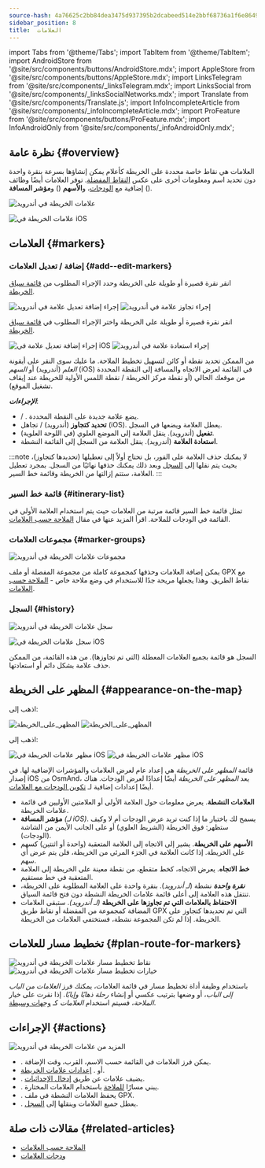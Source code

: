 ```yaml
---
source-hash: 4a76625c2bb84dea3475d937395b2dcabeed514e2bbf68736a1f6e8649b066f9
sidebar_position: 8
title:  العلامات
---
```

import Tabs from '@theme/Tabs';
import TabItem from '@theme/TabItem';
import AndroidStore from '@site/src/components/buttons/AndroidStore.mdx';
import AppleStore from '@site/src/components/buttons/AppleStore.mdx';
import LinksTelegram from '@site/src/components/_linksTelegram.mdx';
import LinksSocial from '@site/src/components/_linksSocialNetworks.mdx';
import Translate from '@site/src/components/Translate.js';
import InfoIncompleteArticle from '@site/src/components/_infoIncompleteArticle.mdx';
import ProFeature from '@site/src/components/buttons/ProFeature.mdx';
import InfoAndroidOnly from '@site/src/components/_infoAndroidOnly.mdx';


## نظرة عامة {#overview}

العلامات هي نقاط خاصة محددة على الخريطة كأعلام يمكن إنشاؤها بسرعة بنقرة واحدة دون تحديد اسم ومعلومات أخرى على عكس [النقاط المفضلة](./favorites.md). توفر العلامات أيضًا وظائف إضافية مع [الودجات](../widgets/markers.md)، و**الأسهم** (<Translate android="true" ids="show_arrows_on_the_map"/>) و**مؤشر المسافة** (<Translate android="true" ids="show_direction"/>).

<Tabs groupId="operating-systems" queryString="current-os">

<TabItem value="android" label="Android">

![علامات الخريطة في أندرويد](@site/static/img/map/map_markers_android.png)

</TabItem>

<TabItem value="ios" label="iOS">

![علامات الخريطة في iOS](@site/static/img/map/map_markers_ios.png)

</TabItem>

</Tabs>

## العلامات {#markers}

### إضافة / تعديل العلامات {#add--edit-markers}

<Tabs groupId="operating-systems" queryString="current-os">

<TabItem value="android" label="Android">

انقر نقرة قصيرة أو طويلة على الخريطة وحدد الإجراء المطلوب من [قائمة سياق الخريطة](../map/map-context-menu.md#add--edit-marker).

![إجراء إضافة تعديل علامة في أندرويد](@site/static/img/map/add_marker_android.png) ![إجراء تجاوز علامة في أندرويد](@site/static/img/map/action_pass_marker_android.png)

</TabItem>

<TabItem value="ios" label="iOS">

انقر نقرة قصيرة أو طويلة على الخريطة واختر الإجراء المطلوب في [قائمة سياق الخريطة](../map/map-context-menu.md#add--edit-marker).

![إجراء إضافة تعديل علامة في iOS](@site/static/img/map/add_marker_ios.png) ![إجراء استعادة علامة في أندرويد](@site/static/img/map/action_restore_marker_android.png)

</TabItem>

</Tabs>

من الممكن تحديد نقطة أو كائن لتسهيل تخطيط الملاحة. ما عليك سوى النقر على أيقونة *العلم* (أندرويد) أو *السهم* (iOS) في القائمة لعرض الاتجاه والمسافة إلى النقطة المحددة من موقعك الحالي (أو نقطة مركز الخريطة / نقطة اللمس الأولية للخريطة عند إيقاف تشغيل الموقع).

***الإجراءات***:

- **<Translate android="true" ids="shared_string_marker"/>** / **<Translate android="true" ids="edit_map_marker"/>**. يضع علامة جديدة على النقطة المحددة.
- **تحديد كتجاوز** (أندرويد) / تجاهل (iOS). يعطل العلامة ويضعها في السجل.
- **تفعيل** (أندرويد). ينقل العلامة إلى الموضع العلوي (في اللوحة العلوية).
- **استعادة العلامة** (أندرويد). ينقل العلامة من السجل إلى القائمة النشطة.

:::note
لا يمكنك حذف العلامة على الفور، بل تحتاج أولاً إلى تعطيلها (تحديدها كتجاوز)، بحيث يتم نقلها إلى [السجل](#history) وبعد ذلك يمكنك حذفها نهائيًا من السجل. بمجرد تعطيل العلامة، ستتم إزالتها من الخريطة وقائمة خط السير.
:::


<!--
### Add Favorites to Map Markers {#add-favorites-to-map-markers}

<InfoAndroidOnly/>

![Favorites folder functions android](@site/static/img/personal/favorites_folder_functions_android.png)

You can add to or remove your favorites from [Map markers list](../personal/markers.md).
Tap &#8942; button (**Android**) opens special functions for a chosen Favorite folder (group).

**Functions for Favorite folder:**
- &nbsp;<Translate android="true" ids="shared_string_add_to_map_markers"/>  or <Translate android="true" ids="remove_from_map_markers"/>.
- Add or remove all Favorite points from a folder in [Map markers list](../personal/markers.md).
-->


### قائمة خط السير {#itinerary-list}

تمثل قائمة خط السير قائمة مرتبة من العلامات حيث يتم استخدام العلامة الأولى في القائمة في الودجات للملاحة. اقرأ المزيد عنها في مقال [الملاحة حسب العلامات](../navigation/setup/markers-navigation.md#itinerary-list).

### مجموعات العلامات {#marker-groups}

<InfoAndroidOnly />

![مجموعات علامات الخريطة في أندرويد](@site/static/img/personal/markers/map_markers_groups_add_android.png)

يمكن إضافة العلامات وحذفها كمجموعة كاملة من مجموعة المفضلة أو ملف GPX مع نقاط الطريق. وهذا يجعلها مريحة جدًا للاستخدام في وضع ملاحة خاص - [الملاحة حسب العلامات](../navigation/setup/markers-navigation.md#add-group-of-favorite).

### السجل {#history}

<Tabs groupId="operating-systems" queryString="current-os">

<TabItem value="android" label="Android">

![سجل علامات الخريطة في أندرويد](@site/static/img/personal/markers/map_markers_history_android.png)

</TabItem>

<TabItem value="ios" label="iOS">

![سجل علامات الخريطة في iOS](@site/static/img/personal/markers/map_markers_history_ios.png)

</TabItem>

</Tabs>

السجل هو قائمة بجميع العلامات المعطلة (التي تم تجاوزها). من هذه القائمة، من الممكن حذف علامة بشكل دائم أو استعادتها.


## المظهر على الخريطة {#appearance-on-the-map}

<Tabs groupId="operating-systems" queryString="current-os">

<TabItem value="android" label="Android">

اذهب إلى: *<Translate android="true" ids="shared_string_menu,map_markers_item,shared_string_more_without_dots,appearance_on_the_map"/>*

![المظهر_على_الخريطة](@site/static/img/widgets/appearence_on_the_map-01.png) ![المظهر_على_الخريطة](@site/static/img/widgets/appearence_on_the_map-02.png)

</TabItem>

<TabItem value="ios" label="iOS">

اذهب إلى: *<Translate ios="true" ids="shared_string_menu,map_markers,appearance_on_map"/>*

![مظهر علامات الخريطة في iOS](@site/static/img/widgets/map_markers_appearance_ios-01.png) ![مظهر علامات الخريطة في iOS](@site/static/img/widgets/map_markers_appearance_ios-02.png)

</TabItem>

</Tabs>

قائمة *المظهر على الخريطة* هي إعداد عام لعرض العلامات والمؤشرات الإضافية لها.
في إصدار iOS من OsmAnd، يعد *المظهر على الخريطة* أيضًا إعدادًا لعرض الودجات. هناك أيضًا إعدادات إضافية لـ [تكوين الودجات مع العلامات](../widgets/markers.md#configure-marker-widgets).

- **العلامات النشطة**. يعرض معلومات حول العلامة الأولى أو العلامتين الأوليين في قائمة علامات الخريطة.
- **مؤشر المسافة** *(لـ iOS)*. يسمح لك باختيار ما إذا كنت تريد عرض الودجات أم لا وكيف ستظهر: فوق الخريطة (الشريط العلوي) أو على الجانب الأيمن من الشاشة (الودجات).
- **الأسهم على الخريطة**. يشير إلى الاتجاه إلى العلامة المتعقبة (واحدة أو اثنتين) كسهم على الخريطة. إذا كانت العلامة في الجزء المرئي من الخريطة، فلن يتم عرض أي سهم.
- **خط الاتجاه**. يعرض الاتجاه، كخط متقطع، من نقطة معينة على الخريطة إلى العلامة المتعقبة في خط مستقيم.
- ***نقرة واحدة*** نشطة (*لـ أندرويد*). بنقرة واحدة على العلامة المطلوبة على الخريطة، تنتقل هذه العلامة إلى أعلى قائمة علامات الخريطة النشطة دون فتح قائمة السياق.
- **الاحتفاظ بالعلامات التي تم تجاوزها على الخريطة** *(لـ أندرويد)*. ستبقى العلامات المضافة كمجموعة من المفضلة أو نقاط طريق GPX التي تم تحديدها كتجاوز على الخريطة. إذا لم تكن المجموعة نشطة، فستختفي العلامات من الخريطة.


## تخطيط مسار للعلامات {#plan-route-for-markers}

<InfoAndroidOnly />

*<Translate android="true" ids="shared_string_menu,map_markers,shared_string_more_without_dots,plan_route"/>*

![نقاط تخطيط مسار علامات الخريطة في أندرويد](@site/static/img/personal/markers/map_markers_plan_route_points_android.png) ![خيارات تخطيط مسار علامات الخريطة في أندرويد](@site/static/img/personal/markers/map_markers_plan_route_options_android.png)

باستخدام وظيفة أداة تخطيط مسار في قائمة العلامات، يمكنك فرز *العلامات* *من الباب إلى الباب*، أو وضعها بترتيب عكسي أو إنشاء *رحلة ذهابًا وإيابًا*. إذا نقرت على خيار *الملاحة*، فسيتم استخدام *العلامات* كـ [وجهات وسيطة](../navigation/setup/route-navigation.md#intermediate-destinations).


## الإجراءات {#actions}

<InfoAndroidOnly />

![المزيد من علامات الخريطة في أندرويد](@site/static/img/personal/markers/map_markers_more_android.png)

- **<Translate android="true" ids="sort_by"/>**. يمكن فرز العلامات في القائمة حسب الاسم، القرب، وقت الإضافة.
- **<Translate android="true" ids="appearance_on_the_map"/>** أو **<Translate ios="true" ids="shared_string_appearance"/>**. [إعدادات علامات الخريطة](#appearance-on-the-map).
- **<Translate android="true" ids="coordinate_input"/>**. يضيف علامات عن طريق [إدخال الإحداثيات](../plan-route/coordinate-input.md).
- **<Translate android="true" ids="plan_route"/>**. يبني مسارًا [للملاحة](../navigation/setup/markers-navigation.md) باستخدام العلامات المختارة.
- **<Translate android="true" ids="marker_save_as_track"/>**. يحفظ العلامات النشطة في ملف GPX.
- **<Translate android="true" ids="move_all_to_history"/>**. يعطل جميع العلامات وينقلها إلى [السجل](#history).


## مقالات ذات صلة {#related-articles}

- [الملاحة حسب العلامات](../navigation/setup/markers-navigation.md)
- [ودجات العلامات](../widgets/markers.md)